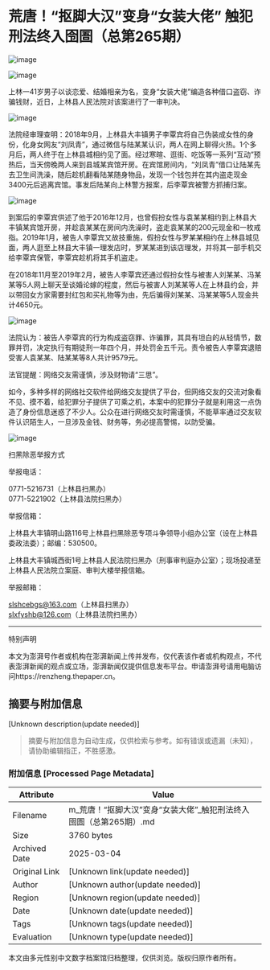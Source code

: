 # 荒唐！“抠脚大汉”变身“女装大佬” 触犯刑法终入囹圄（总第265期）

![image](https://image.thepaper.cn/image/11/252/142.jpg)

![image](http://image.thepaper.cn/www/image/28/798/563.jpg)

上林一41岁男子以谈恋爱、结婚相亲为名，变身“女装大佬”编造各种借口盗窃、诈骗钱财，近日，上林县人民法院对该案进行了一审判决。

![image](http://image.thepaper.cn/www/image/28/798/601.jpg)

法院经审理查明：2018年9月，上林县大丰镇男子李覃宾将自己伪装成女性的身份，化身女网友“刘凤青”，通过微信与陆某某认识，两人在网上聊得火热。1个多月后，两人终于在上林县城相约见了面。经过寒暄、逛街、吃饭等一系列“互动”预热后，当天傍晚两人来到县城某宾馆开房。在宾馆房间内，“刘凤青”借口让陆某先去卫生间洗澡，随后趁机翻看陆某随身物品，发现一个钱包并在其内盗走现金3400元后逃离宾馆。事发后陆某向上林警方报案，后李覃宾被警方抓捕归案。

![image](http://image.thepaper.cn/www/image/28/798/618.jpg)

到案后的李覃宾供述了他于2016年12月，也曾假扮女性与袁某某相约到上林县大丰镇某宾馆开房，并趁袁某某在房间内洗澡时，盗走袁某某的200元现金和一枚戒指。2019年1月，被告人李覃宾又故技重施，假扮女性与罗某某相约在上林县城见面，两人逛至上林县大丰镇一理发店时，罗某某进到该店理发，并将其一部手机交给李覃宾保管，李覃宾趁机将其手机盗走。

在2018年11月至2019年2月，被告人李覃宾还通过假扮女性与被害人刘某某、冯某某等5人网上聊天至谈婚论嫁的程度，然后与被害人刘某某等人在上林县约会，并以带回女方家需要封红包和买礼物等为由，先后骗得刘某某、冯某某等5人现金共计4650元。

![image](http://image.thepaper.cn/www/image/28/798/631.jpg)

法院认为：被告人李覃宾的行为构成盗窃罪、诈骗罪，其具有坦白的从轻情节，数罪并罚，决定执行有期徒刑一年四个月，并处罚金五千元。责令被告人李覃宾退赔受害人袁某某、陆某某等8人共计9579元。

法官提醒：网络交友需谨慎，涉及财物请“三思”。

如今，多种多样的网络社交软件给网络交友提供了平台，但网络交友的交流对象看不见、摸不着，给犯罪分子提供了可乘之机，本案中的犯罪分子就是利用这一点伪造了身份信息迷惑了不少人。公众在进行网络交友时需谨慎，不能草率通过交友软件认识陌生人，一旦涉及金钱、财务等，务必提高警惕，以防受骗。

![image](http://image.thepaper.cn/www/image/28/798/644.jpg)

扫黑除恶举报方式

举报电话：

0771-5216731（上林县扫黑办）  
0771-5221902（上林县法院扫黑办）

举报信箱：

上林县大丰镇明山路116号上林县扫黑除恶专项斗争领导小组办公室（设在上林县委政法委）；邮编：530500。

上林县大丰镇城西街1号上林县人民法院扫黑办（刑事审判庭办公室）；现场投递至上林县人民法院立案庭、审判大楼举报信箱。

举报邮箱：

slshcebgs@163.com（上林县扫黑办）  
slxfyshb@126.com（上林县法院扫黑办）

---

特别声明

本文为澎湃号作者或机构在澎湃新闻上传并发布，仅代表该作者或机构观点，不代表澎湃新闻的观点或立场，澎湃新闻仅提供信息发布平台。申请澎湃号请用电脑访问https://renzheng.thepaper.cn。
<!-- tcd_original_link https://m.thepaper.cn/newsDetail_forward_4290852 -->


## 摘要与附加信息

<!-- tcd_abstract -->
[Unknown description(update needed)]
<!-- tcd_abstract_end -->

> 摘要与附加信息为自动生成，仅供检索与参考。如有错误或遗漏（未知），请协助编辑指正，不胜感激。

### 附加信息 [Processed Page Metadata]

| Attribute       | Value                                  |
|-----------------|----------------------------------------|
| Filename        | m_荒唐！“抠脚大汉”变身“女装大佬”_触犯刑法终入囹圄（总第265期）.md                             |
| Size            | 3760 bytes                           |
| Archived Date   | 2025-03-04                             |
| Original Link   | [Unknown link(update needed)]                       |
| Author          | [Unknown author(update needed)]                               |
| Region          | [Unknown region(update needed)]                               |
| Date            | [Unknown date(update needed)]                                 |
| Tags            | [Unknown tags(update needed)]                                 |
| Evaluation            | [Unknown type(update needed)]                                 |
<!-- tcd_table_end -->

本文由多元性别中文数字档案馆归档整理，仅供浏览。版权归原作者所有。
